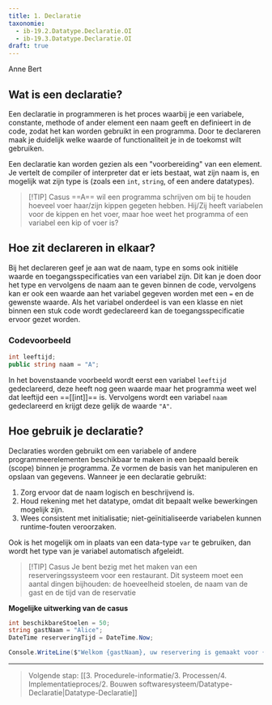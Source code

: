 ```yaml
---
title: 1. Declaratie
taxonomie:
  - ib-19.2.Datatype.Declaratie.OI
  - ib-19.3.Datatype.Declaratie.OI
draft: true
---
```

Anne Bert 
## Wat is een declaratie?
Een declaratie in programmeren is het proces waarbij je een variabele, constante, methode of ander element een naam geeft en definieert in de code, zodat het kan worden gebruikt in een programma. Door te declareren maak je duidelijk welke waarde of functionaliteit je in de toekomst wilt gebruiken.

Een declaratie kan worden gezien als een "voorbereiding" van een element. Je vertelt de compiler of interpreter dat er iets bestaat, wat zijn naam is, en mogelijk wat zijn type is (zoals een `int`, `string`, of een andere datatypes).

> [!TIP] Casus
> ==A== wil een programma schrijven om bij te houden hoeveel voer haar/zijn kippen gegeten hebben. Hij/Zij heeft variabelen voor de kippen en het voer, maar hoe weet het programma of een variabel een kip of voer is?

## Hoe zit declareren in elkaar?
Bij het declareren geef je aan wat de naam, type en soms ook initiële waarde en toegangsspecificaties van een variabel zijn. Dit kan je doen door het type en vervolgens de naam aan te geven binnen de code, vervolgens kan er ook een waarde aan het variabel gegeven worden met een `=` en de gewenste waarde.
Als het variabel onderdeel is van een klasse en niet binnen een stuk code wordt gedeclareerd kan de toegangsspecificatie ervoor gezet worden.

### Codevoorbeeld
```C#
int leeftijd;
public string naam = "A";
```

In het bovenstaande voorbeeld wordt eerst een variabel `leeftijd` gedeclareerd, deze heeft nog geen waarde maar het programma weet wel dat leeftijd een ==[[int]]== is. Vervolgens wordt een variabel `naam` gedeclareerd en krijgt deze gelijk de waarde `"A"`.

## Hoe gebruik je declaratie?
Declaraties worden gebruikt om een variabele of andere programmeerelementen beschikbaar te maken in een bepaald bereik (scope) binnen je programma. Ze vormen de basis van het manipuleren en opslaan van gegevens. Wanneer je een declaratie gebruikt:

1. Zorg ervoor dat de naam logisch en beschrijvend is.
2. Houd rekening met het datatype, omdat dit bepaalt welke bewerkingen mogelijk zijn.
3. Wees consistent met initialisatie; niet-geïnitialiseerde variabelen kunnen runtime-fouten veroorzaken.

Ook is het mogelijk om in plaats van een data-type `var` te gebruiken, dan wordt het type van je variabel automatisch afgeleidt.

> [!TIP] Casus
> Je bent bezig met het maken van een reserveringssysteem voor een restaurant. Dit systeem moet een aantal dingen bijhouden: de hoeveelheid stoelen, de naam van de gast en de tijd van de reservatie 

**Mogelijke uitwerking van de casus**
```C#
int beschikbareStoelen = 50;
string gastNaam = "Alice";
DateTime reserveringTijd = DateTime.Now;

Console.WriteLine($"Welkom {gastNaam}, uw reservering is gemaakt voor {reserveringTijd}. Er zijn nog {beschikbareStoelen} stoelen beschikbaar.");
```


---

> Volgende stap: [[3. Procedurele-informatie/3. Processen/4. Implementatieproces/2. Bouwen softwaresysteem/Datatype-Declaratie|Datatype-Declaratie]]
